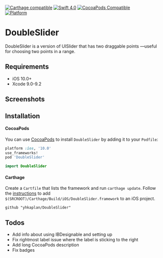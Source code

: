 [![Carthage compatible](https://img.shields.io/badge/Carthage-compatible-4BC51D.svg?style=flat)](https://github.com/Carthage/Carthage)
[![Swift 4.0](https://img.shields.io/badge/Swift-4.0-orange.svg?style=flat<Paste>)](swift.org)
[![CocoaPods Compatible](https://img.shields.io/cocoapods/v/EZSwiftExtensions.svg)](https://img.shields.io/cocoapods/v/DoubleSlider.svg)  
[![Platform](https://img.shields.io/cocoapods/p/LFAlertController.svg?style=flat)](http://cocoapods.org/pods/DoubleSlider)
# DoubleSlider
DoubleSlider is a version of UISlider that has two draggable points —useful for choosing two points in a range. 

## Requirements
- iOS 10.0+
- Xcode 9.0-9.2

## Screenshots

## Installation

#### CocoaPods
You can use [CocoaPods](http://cocoapods.org/) to install `DoubleSlider` by adding it to your `Podfile`:

```ruby
platform :ios, '10.0'
use_frameworks!
pod 'DoubleSlider'
```
``` swift
import DoubleSlider
```
#### Carthage
Create a `Cartfile` that lists the framework and run `carthage update`. Follow the [instructions](https://github.com/Carthage/Carthage#if-youre-building-for-ios) to add `$(SRCROOT)/Carthage/Build/iOS/DoubleSlider.framework` to an iOS project.

```
github "yhkaplan/DoubleSlider"
```

## Todos
* Add info about using IBDesignable and setting up
* Fix rightmost label issue where the label is sticking to the right
* Add long CocoaPods description
* Fix badges
